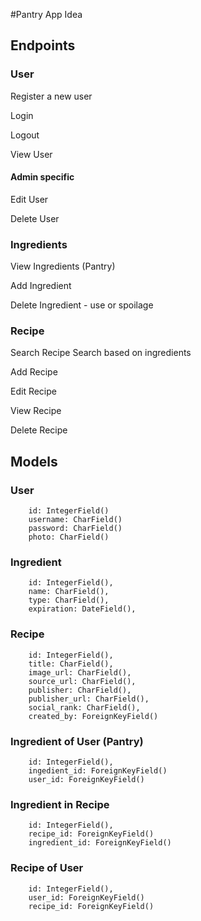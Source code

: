 #Pantry App Idea

## Endpoints

### User
Register a new user

Login

Logout

View User

#### Admin specific
Edit User 

Delete User

### Ingredients
View Ingredients (Pantry)

Add Ingredient

Delete Ingredient - use or spoilage

### Recipe
Search Recipe
	Search based on ingredients

Add Recipe

Edit Recipe

View Recipe

Delete Recipe


## Models

### User
		id: IntegerField()
		username: CharField()
		password: CharField()
		photo: CharField()

### Ingredient
		id: IntegerField(),
		name: CharField(),
		type: CharField(),
		expiration: DateField(),

### Recipe
		id: IntegerField(),
		title: CharField(),
		image_url: CharField(),
		source_url: CharField(),
		publisher: CharField(),
		publisher_url: CharField(),
		social_rank: CharField(),
		created_by: ForeignKeyField()

### Ingredient of User (Pantry)
		id: IntegerField(),
		ingedient_id: ForeignKeyField()
		user_id: ForeignKeyField()

### Ingredient in Recipe
		id: IntegerField(),
		recipe_id: ForeignKeyField()
		ingredient_id: ForeignKeyField()

### Recipe of User
		id: IntegerField(),
		user_id: ForeignKeyField()
		recipe_id: ForeignKeyField()

























